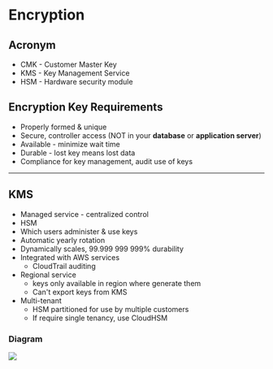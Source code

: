 # Encryption

## Acronym
* CMK - Customer Master Key
* KMS - Key Management Service
* HSM - Hardware security module

## Encryption Key Requirements
* Properly formed & unique
* Secure, controller access (NOT in your **database** or **application server**)
* Available - minimize wait time
* Durable - lost key means lost data
* Compliance for key management, audit use of keys

---

## KMS
* Managed service - centralized control
* HSM
* Which users administer & use keys
* Automatic yearly rotation
* Dynamically scales, 99.999 999 999% durability
* Integrated with AWS services
  * CloudTrail auditing
* Regional service
  * keys only available in region where generate them
  * Can't export keys from KMS
* Multi-tenant
  * HSM partitioned for use by multiple customers
  * If require single tenancy, use CloudHSM
  
### Diagram
[<img src="https://i.imgur.com/MSddC8l.png">](https://i.imgur.com/MSddC8l.png)
